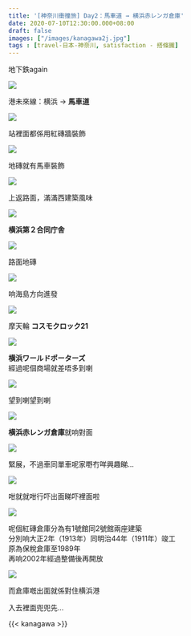 ```yaml
---
title: '[神奈川衝撞旅] Day2：馬車道 → 横浜赤レンガ倉庫'
date: 2020-07-10T12:30:00.000+08:00
draft: false
images: ["/images/kanagawa2j.jpg"]
tags : [travel-日本-神奈川, satisfaction - 搭條鐵]
---
```


地下鉄again

![](/images/kanagawa2j1.jpg)

港未來線：横浜 → **馬車道**

![](/images/kanagawa2j2.jpg)

站裡面都係用紅磚牆裝飾

![](/images/kanagawa2j3.jpg)

地磚就有馬車裝飾

![](/images/kanagawa2j4.jpg)

上返路面，滿滿西建築風味

![](/images/kanagawa2j5.jpg)

**横浜第２合同庁舎**    

![](/images/kanagawa2j6.jpg)

路面地磚

![](/images/kanagawa2j7.jpg)

响海島方向進發

![](/images/kanagawa2j8.jpg)

摩天輪 **コスモクロック21**

![](/images/kanagawa2j9.jpg)

**横浜ワールドポーターズ**  
經過呢個商場就差唔多到喇

![](/images/kanagawa2j10.jpg)

望到喇望到喇

![](/images/kanagawa2j11.jpg)

**横浜赤レンガ倉庫**就响對面

![](/images/kanagawa2j12.jpg)

緊展，不過車同單車呢家嘢冇咩興趣睇...

![](/images/kanagawa2j13.jpg)

咁就就咁行吓出面睇吓裡面啦

![](/images/kanagawa2j.jpg)

呢個紅磚倉庫分為有1號館同2號館兩座建築  
分別响大正2年（1913年）同明治44年（1911年）竣工  
原為保稅倉庫至1989年  
再响2002年經過整備後再開放

![](/images/kanagawa2j14.jpg)

而倉庫嘅出面就係對住横浜港



入去裡面兜兜先...


{{< kanagawa >}}
